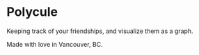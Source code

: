 # Polycule

Keeping track of your friendships, and visualize them as a graph.

Made with love in Vancouver, BC.
